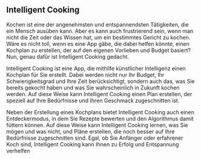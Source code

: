 ## Intelligent Cooking

Kochen ist eine der angenehmsten und entspannendsten Tätigkeiten, die ein Mensch ausüben kann. Aber es kann auch frustrierend sein, wenn man nicht die Zeit oder das Wissen hat, um ein bestimmtes Gericht zu kochen. Wäre es nicht toll, wenn es eine App gäbe, die dabei helfen könnte, einen Kochplan zu erstellen, der auf den eigenen Vorlieben und Budget basiert? Nun, genau dafür ist Intelligent Cooking gedacht.

Intelligent Cooking ist eine App, die mithilfe künstlicher Intelligenz einen Kochplan für Sie erstellt. Dabei werden nicht nur Ihr Budget, Ihr Schwierigkeitsgrad und Ihre Zeit berücksichtigt, sondern auch das, was Sie bereits gekocht haben und was Sie wahrscheinlich in Zukunft kochen werden. Auf diese Weise kann Intelligent Cooking einen Plan erstellen, der speziell auf Ihre Bedürfnisse und Ihren Geschmack zugeschnitten ist.

Neben der Erstellung eines Kochplans bietet Intelligent Cooking auch einen Entdeckermodus, in dem Sie Rezepte bewerten und den Algorithmus damit füttern können. Auf diese Weise kann Intelligent Cooking lernen, was Sie mögen und was nicht, und Pläne erstellen, die noch besser auf Ihre Bedürfnisse zugeschnitten sind. Egal, ob Sie Anfänger oder erfahrener Koch sind, Intelligent Cooking kann Ihnen zu Erfolg und Entspannung verhelfen
